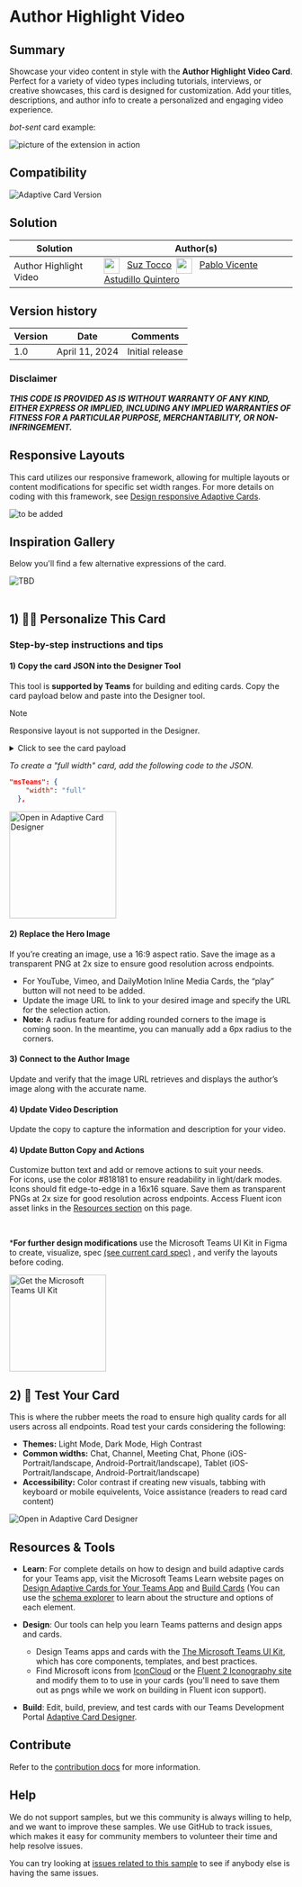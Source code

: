 # Author Highlight Video

## Summary

Showcase your video content in style with the <b>Author Highlight Video Card</b>. Perfect for a variety of video types including tutorials, interviews, or creative showcases, this card is designed for customization. Add your titles, descriptions, and author info to create a personalized and engaging video experience.

_bot-sent_ card example:

![picture of the extension in action](assets/authorVideoCard.png)

## Compatibility

![Adaptive Card Version](https://img.shields.io/badge/Adaptive%20Card%20Version-1.5-green.svg)


## Solution

Solution|Author(s)
--------|---------
Author Highlight Video | <a href="https://github.com/SuzanneTocco"><img align="center" width="28" height="28" src="https://wsrv.nl/?url=https://avatars.githubusercontent.com/u/149005128?v=4&w=36&h=36&fit=cover&mask=circle"></a> &nbsp; [Suz Tocco](https://github.com/SuzanneTocco) &nbsp;<a href="https://github.com/pabloas-ms"><img align="center" width="28" height="28" src="https://wsrv.nl/?url=https://avatars.githubusercontent.com/u/160079710?v=4&w=36&h=36&fit=cover&mask=circle"></a> &nbsp; [Pablo Vicente Astudillo Quintero](https://github.com/pabloas-ms) | Microsoft  

## Version history

Version|Date|Comments
-------|----|--------
1.0| April 11, 2024 | Initial release

### Disclaimer

***THIS CODE IS PROVIDED _AS IS_ WITHOUT WARRANTY OF ANY KIND, EITHER EXPRESS OR IMPLIED, INCLUDING ANY IMPLIED WARRANTIES OF FITNESS FOR A PARTICULAR PURPOSE, MERCHANTABILITY, OR NON-INFRINGEMENT.***

## Responsive Layouts

This card utilizes our responsive framework, allowing for multiple layouts or content modifications for specific set width ranges. For more details on coding with this framework, see <a href="https://learn.microsoft.com/en-us/microsoftteams/platform/task-modules-and-cards/cards/cards-format?tabs=adaptive-md%2Cdesktop%2Cconnector-html#adaptive-card-responsive-layout">Design responsive Adaptive Cards</a>.

![to be added](assets/card-layouts.png)



## Inspiration Gallery

Below you'll find a few alternative expressions of the card.

![TBD](assets/inspiration.png)
<br/><br/>

## 1) 👩‍🎨 Personalize This Card

### Step-by-step instructions and tips

#### 1) Copy the card JSON into the Designer Tool

This tool is <b>supported by Teams</b> for building and editing cards. Copy the card payload below and paste into the Designer tool.

> [!NOTE]
> Responsive layout is not supported in the Designer.

<details closed>
<summary>
Click to see the card payload
</summary>

```json
{
  "type": "AdaptiveCard",
  "speak": "3 minute energy flow with kayo video",
  "$schema": "http://adaptivecards.io/schemas/adaptive-card.json",
  "version": "1.5",
  "body": [
    {
      "type": "Image",
      "url": "https://raw.githubusercontent.com/suzto/StarterCards/main/samples/author-highlight-video/assets/video_image.png",
      "altText": "3 Minute Energy Flow with Kayo Video"
    },
    {
      "type": "TextBlock",
      "text": "3 Minute Energy Flow with Kayo",
      "wrap": true,
      "size": "Large",
      "weight": "Bolder"
    },
    {
      "type": "ColumnSet",
      "columns": [
        {
          "type": "Column",
          "width": "auto",
          "items": [
            {
              "type": "Image",
              "url": "https://raw.githubusercontent.com/suzto/StarterCards/main/samples/author-highlight-video/assets/avatar.png",
              "width": "24px",
              "height": "24px",
              "style": "Person",
              "altText": "Avatar of Kayo Miwa"
            }
          ],
          "verticalContentAlignment": "Center"
        },
        {
          "type": "Column",
          "width": "stretch",
          "items": [
            {
              "type": "TextBlock",
              "text": "Kayo Miwa",
              "wrap": true
            }
          ],
          "spacing": "Small",
          "verticalContentAlignment": "Center"
        }
      ]
    },
    {
      "type": "TextBlock",
      "targetWidth": "atLeast:narrow",
      "text": "Feeling sluggish or sleepy? Try this quick 3 minute flow to awaken your body and mind! All you need is a little space, and get ready to stretch your arms and legs.",
      "wrap": true
    },
    {
      "type": "TextBlock",
      "targetWidth": "veryNarrow",
      "text": "Feeling sluggish or sleepy? Try this quick 3 minute flow to awaken your body and...",
      "wrap": true
    },
    {
      "type": "ActionSet",
      "actions": [
        {
          "type": "Action.OpenUrl",
          "title": "Open",
          "url": "https://adaptivecards.io/"
        },
        {
          "type": "Action.OpenUrl",
          "title": "Remind me",
          "url": "https://adaptivecards.io/",
          "iconUrl": "https://raw.githubusercontent.com/suzto/StarterCards/main/samples/author-highlight-video/assets/remind_icon.png"
        }
      ]
    }
  ]
}
```

</details>

*To create a "full width" card, add the following code to the JSON.* <br>

```json
"msTeams": {
    "width": "full"
  },
```


<!--- button image exported at 1.2x --->
<a href="https://adaptivecards.io/designer?card=https%3A%2F%2Fraw.githubusercontent.com%2Fsuzto%2FStarterCards%2Fmain%2Fsamples%2Fauthor-highlight-video%2Fcard.json" target="_blank">
  <img src="../../assets/open_designer_button.png" width="190" alt="Open in Adaptive Card Designer" />
</a>



#### 2) Replace the Hero Image

If you’re creating an image, use a 16:9 aspect ratio. Save the image as a transparent PNG at 2x size to ensure good resolution across endpoints.

* For YouTube, Vimeo, and DailyMotion Inline Media Cards, the “play” button will not need to be added.
* Update the image URL to link to your desired image and specify the URL for the selection action.
* <b>Note:</b> A radius feature for adding rounded corners to the image is coming soon. In the meantime, you can manually add a 6px radius to the corners.

#### 3) Connect to the Author Image

Update and verify that the image URL retrieves and displays the author’s image along with the accurate name.

#### 4) Update Video Description

Update the copy to capture the information and description for your video.

#### 4) Update Button Copy and Actions

Customize button text and add or remove actions to suit your needs. <br>
For icons, use the color #818181 to ensure readability in light/dark modes. Icons should fit edge-to-edge in a 16x16 square. Save them as transparent PNGs at 2x size for good resolution across endpoints. Access Fluent icon asset links in the [Resources section](#resources--tools) on this page.

<br>

***For further design modifications** use the Microsoft Teams UI Kit in Figma to create, visualize, spec <a href="assets/video_spec.png">(see current card spec)</a> , and verify the layouts before coding.<br />

<a href="https://www.figma.com/community/file/916836509871353159">
<img src="../../assets/teams_ui_kit_button.png" width="172" alt="Get the Microsoft Teams UI Kit" />
</a>

<br>

## 2) 🚗 Test Your Card

This is where the rubber meets the road to ensure high quality cards for all users across all endpoints. Road test your cards considering the following:

* <b>Themes:</b> Light Mode, Dark Mode, High Contrast
* <b>Common widths:</b> Chat, Channel, Meeting Chat, Phone (iOS- Portrait/landscape, Android-Portrait/landscape), Tablet (iOS- Portrait/landscape, Android-Portrait/landscape)
* <b>Accessibility:</b> Color contrast if creating new visuals, tabbing with keyboard or mobile equivelents, Voice assistance (readers to read card content)

<img src="../../assets/QAChecklist.png" alt="Open in Adaptive Card Designer" />

## Resources & Tools ##

* **Learn**: For complete details on how to design and build adaptive cards for your Teams app, visit the Microsoft Teams Learn website pages on  [Design Adaptive Cards for Your Teams App](https://learn.microsoft.com/en-us/microsoftteams/platform/task-modules-and-cards/cards/design-effective-cards?tabs=design) and [Build Cards](https://learn.microsoft.com/en-us/microsoftteams/platform/task-modules-and-cards/what-are-cards) (You can use the [schema explorer](https://adaptivecards.io/explorer/) to learn about the structure and options of each element.

* **Design**: Our tools can help you learn Teams patterns and design apps and cards.

  * Design Teams apps and cards with the [The Microsoft Teams UI Kit](https://www.figma.com/community/file/916836509871353159), which has core components, templates, and best practices.
  * Find Microsoft icons from [IconCloud](https://iconcloud.design/browse/Fluent%20System%20Library/Fluent%20Regular) or the [Fluent 2 Iconography site](https://fluent2.microsoft.design/iconography) and modify them to to use in your cards (you'll need to save them out as pngs while we work on building in Fluent icon support).

* **Build**: Edit, build, preview, and test cards with our Teams Development Portal [Adaptive Card Designer](https://dev.teams.microsoft.com/cards).

</p>

## Contribute ##

Refer to the [contribution docs](/CONTRIBUTE.md) for more information.

## Help
We do not support samples, but we this community is always willing to help, and we want to improve these samples. We use GitHub to track issues, which makes it easy for  community members to volunteer their time and help resolve issues.

You can try looking at [issues related to this sample](https://github.com/pnp/AdaptiveCards-Templates/issues) to see if anybody else is having the same issues.





